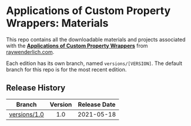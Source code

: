 # Applications of Custom Property Wrappers: Materials

This repo contains all the downloadable materials and projects associated with the **[Applications of Custom Property Wrappers](https://www.raywenderlich.com/20780890-applications-of-custom-property-wrappers)** from [raywenderlich.com](https://www.raywenderlich.com).

Each edition has its own branch, named `versions/[VERSION]`. The default branch for this repo is for the most recent edition.

## Release History

| Branch                                                                                  | Version | Release Date |
| --------------------------------------------------------------------------------------- |:-------:|:------------:|
| [versions/1.0](https://github.com/raywenderlich/video-acpw-materials/tree/versions/1.0) | 1.0     | 2021-05-18   |
